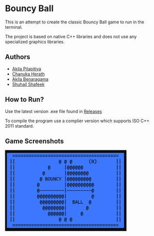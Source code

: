 
# Bouncy Ball

This is an attempt to create the classic Bouncy Ball game to run in the terminal. 

The project is based on native C++ libraries and does not use any specialized graphics libraries.


## Authors

- [Akila Pilapitiya](https://github.com/akilapilapitiya)
- [Chanuka Herath](https://github.com/herathhmmc)
- [Akila Benaragama](https://github.com/Benaragama-003)
- [Shuhail Shafeek](https://github.com/Shuhail-hub)

## How to Run?

Use the latest version .exe file found in <a href = "https://github.com/akilapilapitiya/Bouncy_Ball/releases"> Releases </a>

To compile the program use a complier version which supports ISO C++ 2011 standard.


## Game Screenshots

![Logo Design](https://github.com/akilapilapitiya/Bouncy_Ball/blob/main/Screenshots/logoDesign.png)


